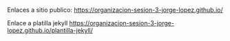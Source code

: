 Enlaces a sitio publico:
https://organizacion-sesion-3-jorge-lopez.github.io/

Enlace a platilla jekyll
https://organizacion-sesion-3-jorge-lopez.github.io/plantilla-jekyll/
